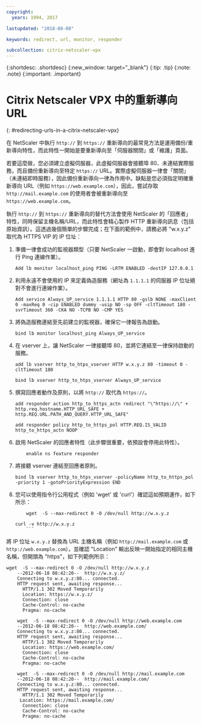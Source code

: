 ```yaml
---
copyright:
  years: 1994, 2017

lastupdated: "2018-08-08"

keywords: redirect, url, monitor, responder

subcollection: citrix-netscaler-vpx
---
```


{:shortdesc: .shortdesc}
{:new_window: target="_blank"}
{:tip: .tip}
{:note: .note}
{:important: .important}

# Citrix Netscaler VPX 中的重新導向 URL
{: #redirecting-urls-in-a-citrix-netscaler-vpx}

在 NetScaler 中執行 `http://` 到 `https://` 重新導向的最常見方法是運用備份/重新導向特性，而此特性一開始是要重新導向至「伺服器關閉」或「維護」頁面。  

若要這麼做，您必須建立虛擬伺服器，此虛擬伺服器會接聽埠 80、未連結實際服務，而且備份重新導向至特定 `https://` URL。實際虛擬伺服器一律會「關閉」（未連結即時服務），因此備份重新導向一律為作用中。缺點是您必須指定明確重新導向 URL（例如 `https://web.example.com`），因此，嘗試存取 `http://mail.example.com` 的使用者會被重新導向至 `https://web.example.com`。

執行 `http://` 到 `https://` 重新導向的替代方法會使用 NetScaler 的「回應者」特性，同時保留主機名稱/URL，而此特性會精心製作 HTTP 重新導向訊息（包括原始資訊）。這透過幾個簡單的步驟完成；在下面的範例中，請務必將 "w.x.y.z" 取代為 HTTPS VIP 的 IP 位址：

1. 準備一律會成功的監視器類型（只要 NetScaler 一啟動，即會對 localhost 進行 Ping 連線作業）。
	```
	Add lb monitor localhost_ping PING -LRTM ENABLED -destIP 127.0.0.1
	```

2. 利用永遠不會使用的 IP 來定義偽造服務（網址為 `1.1.1.1` 的伺服器 IP 位址絕對不會進行連線作業）。
	```
	Add service Always_UP_service 1.1.1.1 HTTP 80 -gslb NONE -maxClient 0 -maxReq 0 -cip ENABLED dummy -usip NO -sp OFF -cltTimeout 180 -svrTimeout 360 -CKA NO -TCPB NO -CMP YES
	```
3. 將偽造服務連結至先前建立的監視器，確保它一律報告為啟動。
	```
	bind lb monitor localhost_ping Always_UP_service
	```

4. 在 vserver 上，讓 NetScaler 一律接聽埠 80，並將它連結至一律保持啟動的服務。
	```
	add lb vserver http_to_htps_vserver HTTP w.x.y.z 80 -timeout 0 -cltTimeout 180
	```
	```
	bind lb vserver http_to_htps_vserver Always_UP_service
	```

5. 撰寫回應者動作及原則，以將 `http://` 取代為 `https://`。
	```
	add responder action http_to_https_actn redirect "\"https://\" + http.req.hostname.HTTP_URL_SAFE + http.REQ.URL.PATH_AND_QUERY.HTTP_URL_SAFE"
	```
	```
	add responder policy http_to_https_pol HTTP.REQ.IS_VALID http_to_https_actn NOOP
	```
6. 啟用 NetScaler 的回應者特性（此步驟很重要，依預設會停用此特性）。
	```
        enable ns feature responder
	```
7. 將接聽 vserver 連結至回應者原則。
	```
	bind lb vserver http_to_htps_vserver -policyName http_to_https_pol -priority 1 -gotoPriorityExpression END
	```
8. 您可以使用指令行公用程式（例如 'wget' 或 'curl'）確認這如預期運作，如下所示：

	```
        wget  -S --max-redirect 0 -O /dev/null http://w.x.y.z

    curl -v http://w.x.y.z
        ```

將 IP 位址 `w.x.y.z` 替換為 URL 主機名稱（例如 `http://mail.example.com` 或 `http://web.example.com`），並確認 "Location" 輸出反映一開始指定的相同主機名稱，但開頭為 "https"，如下列範例所示：

```
wget  -S --max-redirect 0 -O /dev/null http://w.x.y.z
    --2012-06-18 08:42:20--  http://w.x.y.z/
    Connecting to w.x.y.z:80... connected.
    HTTP request sent, awaiting response...
      HTTP/1.1 302 Moved Temporarily
      Location: https://w.x.y.z/
      Connection: close
      Cache-Control: no-cache
      Pragma: no-cache

    wget  -S --max-redirect 0 -O /dev/null http://web.example.com
    --2012-06-18 08:42:20--  http://web.example.com/
    Connecting to w.x.y.z:80... connected.
    HTTP request sent, awaiting response...
      HTTP/1.1 302 Moved Temporarily
      Location: https://web.example.com/
      Connection: close
      Cache-Control: no-cache
      Pragma: no-cache

    wget  -S --max-redirect 0 -O /dev/null http://mail.example.com
    --2012-06-18 08:42:20--  http://mail.example.com/
    Connecting to w.x.y.z:80... connected.
    HTTP request sent, awaiting response...
      HTTP/1.1 302 Moved Temporarily
     Location: https://mail.example.com/
      Connection: close
      Cache-Control: no-cache
      Pragma: no-cache
```
